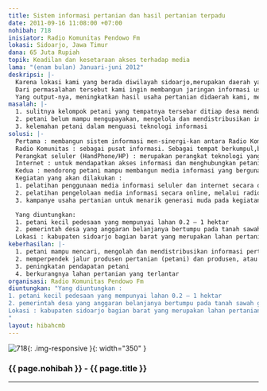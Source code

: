 ```yaml
---
title: Sistem informasi pertanian dan hasil pertanian terpadu
date: 2011-09-16 11:08:00 +07:00
nohibah: 718
inisiator: Radio Komunitas Pendowo Fm
lokasi: Sidoarjo, Jawa Timur
dana: 65 Juta Rupiah
topik: Keadilan dan kesetaraan akses terhadap media
lama: "(enam bulan) Januari-juni 2012"
deskripsi: |-
  Karena lokasi kami yang berada diwilayah sidoarjo,merupakan daerah yang secara kultur,sosial dan perekonimian sedang mengalami perubahan dari daerah pertanian menjadi daerah industri. Sehingga kegiatan pertanian mulai ditinggalkan, penduduk lebih banyak memilih menjadi karyawan. Karena kegiatan pertanian ditinggalkan, banyak areal pertanian tidak digarap dan sawah menjadi puso. Seakan-akan lahan tersebut adalah lahan yang tidak produktif dan dialihkan fungsikan menjadi daerah industri. Petani yang bertahan melakukan kegiatannya semakin sedikit, menjadi kelompok2 kecil dengan tempat yang berjauhan. Akses informasi untuk intensifikasi pertanian tidak lagi menjadi perhatian pemerintah setempat. Berkumpulnya kelompok petani intensitasnya semakin jarang. Padahal petani masih membutuhan info untuk kelanjutan kegiatan usaha pertaniannya dan info pasca panen. Sampai saat ini belum ada instansi/lembaga yang membantu kelompok ini dalam menyediakan akses informasi. Semestinya dalam era informasi yang sangat berkembang pesat ini boleh ada masyarakat yang kesulitan dalam mengakses informasi untuk membantu kebutuhan hidupnya.
  Dari permasalahan tersebut kami ingin membangun jaringan informasi usaha pertanian dan hasil pertanian yang terpadu, yang murah dan mudah.
  Yang output-nya, meningkatkan hasil usaha pertanian didaerah kami, menarik minat generasi muda untuk menekuni usaha tani dan mencegah beralihnya lahan pertanian produktif menjadi industri.
masalah: |-
  1. sulitnya kelompok petani yang tempatnya tersebar ditiap desa mendapatkan informasi
  2. petani belum mampu mengupayakan, mengelola dan mendistribusikan informasi untuk kepentingan usaha tani-nya
  3. kelemahan petani dalam menguasi teknologi informasi
solusi: |-
  Pertama : membangun sistem informasi men-sinergi-kan antara Radio Komunitas, seluler dan internet.
  Radio Komunitas : sebagai pusat informasi. Sebagai tempat berkumpul,berdiskusi, mengupayakan dan mengolah informasi,sekretariat dan pusat kegiatan lainnya.
  Perangkat seluler (HandPhone/HP) : merupakan perangkat teknologi yang relatip sudah dikuasai oleh petani. Hp menjadi media penghubung antara petani dengan Radio Komunitas. Melalui HP petani bisa menginformasikan masalah yang dihadapi, meminta informasi yang mereka butuhkan dan menginformasikan harga komoditas pertanian.
  Internet : untuk mendapatkan akses informasi dan menghubungkan petani dengan pasar.
  Kedua : mendorong petani mampu membangun media informasi yang berguna bagi kepentingan usaha taninya.
  Kegiatan yang akan dilakukan :
  1. pelatihan penggunaan media informasi seluler dan internet secara optimal
  2. pelatihan pengelolaan media informasi secara online, melalui radio dan cetak.
  3. kampanye usaha pertanian untuk menarik generasi muda pada kegiatan bertani.

  Yang diuntungkan:
  1. petani kecil pedesaan yang mempunyai lahan 0.2 – 1 hektar
  2. pemerintah desa yang anggaran belanjanya bertumpu pada tanah sawah gogol
  Lokasi : kabupaten sidoarjo bagian barat yang merupakan lahan pertanian subur yang dikenal dengan tanah delta. karena wilayah selatan adalah luapan lumpur, wilayah timur daerah tambak dan wilayah utara merupakan kota yang sudah tersambung dengan surabaya.
keberhasilan: |-
  1. petani mampu mencari, mengolah dan mendistribusikan informasi pertanian
  2. memperpendek jalur produsen pertanian (petani) dan produsen, atau menyederhanakan proses penjualan hasil pertanian/tata niaga pasar
  3. peningkatan pendapatan petani
  4. berkurangnya lahan pertanian yang terlantar
organisasi: Radio Komunitas Pendowo Fm
diuntungkan: "Yang diuntungkan : 
1. petani kecil pedesaan yang mempunyai lahan 0.2 – 1 hektar
2. pemerintah desa yang anggaran belanjanya bertumpu pada tanah sawah gogol
Lokasi : kabupaten sidoarjo bagian barat yang merupakan lahan pertanian subur yang dikenal dengan tanah delta. karena wilayah selatan adalah luapan lumpur, wilayah timur daerah tambak dan wilayah utara merupakan kota yang sudah tersambung dengan surabaya.
"
layout: hibahcmb
---
```


![718](/static/img/hibahcmb/718.png){: .img-responsive }{: width="350" }

### {{ page.nohibah }} - {{ page.title }}

---
